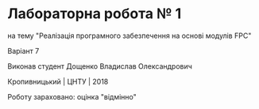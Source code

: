 ﻿# Лабораторна робота № 1

на тему "Реалізація програмного забезпечення на основі модулів FPC"

Варіант 7

Виконав студент Дощенко Владислав Олександрович

Кропивницький | ЦНТУ | 2018

Роботу зараховано:
оцінка "відмінно"
